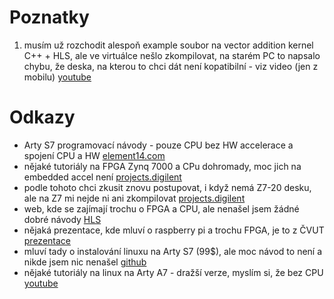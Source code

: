 # Poznatky

1. musím už rozchodit alespoň example soubor na vector addition kernel C++ + HLS, ale ve virtuálce nešlo zkompilovat, na starém PC to napsalo chybu, že deska, na kterou to chci dát není kopatibilní - viz video (jen z mobilu) [youtube](https://www.youtube.com/watch?v=7Qy4PXgXp98)

# Odkazy

- Arty S7 programovací návody - pouze CPU bez HW accelerace a spojení CPU a HW [element14.com](https://community.element14.com/technologies/fpga-group/b/blog/posts/arty-s7-50-first-power-up-and-hardware_2d00_only-blinky)
- nějaké tutoriály na FPGA Zynq 7000 a CPu dohromady, moc jich na embedded accel není [projects.digilent](https://projects.digilentinc.com/products/zybo?page=1)
- podle tohoto chci zkusit znovu postupovat, i když nemá Z7-20 desku, ale na Z7 mi nejde ni ani zkompilovat [projects.digilent](https://projects.digilentinc.com/mohammad-hosseinabady2/vitis-2021-1-embedded-platform-for-zybo-z7-20-d39e1a)
- web, kde se zajímají trochu o FPGA a CPU, ale nenašel jsem žádné dobré návody [HLS](https://highlevel-synthesis.com/2020/10/06/how-to-create-ultra96v2-linux-based-platform-in-xilinx-vitis-2020-1/)
- nějaká prezentace, kde mluví o raspberry pi a trochu FPGA, je to z ČVUT [prezentace](https://installfest.cz/if17/slides/so_t2_pisa_realtime.pdf)
- mluví tady o instalování linuxu na Arty S7 (99$), ale moc návod to není a nikde jsem nic nenašel [github](https://github.com/Digilent/Petalinux-Arty-S7-50)
- nějaké tutoriály na linux na Arty A7 - dražší verze, myslím si, že bez CPU [youtube](https://www.youtube.com/watch?v=TgLkZ98Vjbw)
